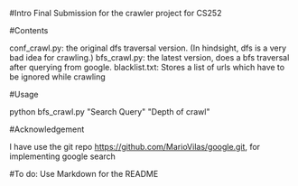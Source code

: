 #Intro
Final Submission for the crawler project for CS252

#Contents

conf_crawl.py: the original dfs traversal version. (In hindsight, dfs is
                a very bad idea for crawling.)
bfs_crawl.py: the latest version, does a bfs traversal after querying
                from google.
blacklist.txt: Stores a list of urls which have to be ignored while
                crawling

#Usage

python bfs_crawl.py "Search Query" "Depth of crawl"

#Acknowledgement

I have use the git repo https://github.com/MarioVilas/google.git,
for implementing google search

#To do:
Use Markdown for the README
